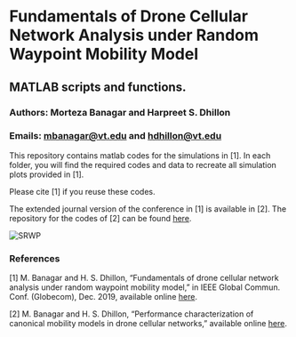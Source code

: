 # Fundamentals of Drone Cellular Network Analysis under Random Waypoint Mobility Model

## MATLAB scripts and functions.

### Authors: Morteza Banagar and Harpreet S. Dhillon

### Emails: mbanagar@vt.edu and hdhillon@vt.edu

This repository contains matlab codes for the simulations in [1]. In each folder, you will find the required codes and data to recreate all simulation plots provided in [1].

Please cite [1] if you reuse these codes.

The extended journal version of the conference in [1] is available in [2]. The repository for the codes of [2] can be found [here](https://github.com/stochastic-geometry/Mobility-Drones).

![SRWP](https://github.com/stochastic-geometry/SRWP-Drones/blob/master/SimplifiedRandomWayPoint.jpg)

### References

[1] M. Banagar and H. S. Dhillon, “Fundamentals of drone cellular network analysis under random waypoint mobility model,” in IEEE Global Commun. Conf. (Globecom), Dec. 2019, available online [here](https://arxiv.org/abs/1908.09064).

[2] M. Banagar and H. S. Dhillon, “Performance characterization of canonical mobility models in drone cellular networks,” available online [here](https://arxiv.org/abs/1908.05243).
